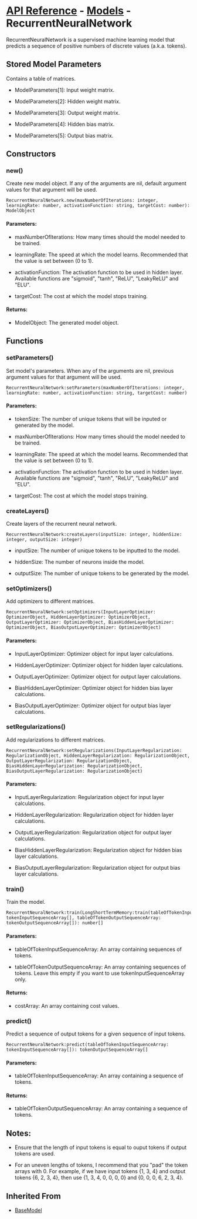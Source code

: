 # [API Reference](../../API.md) - [Models](../Models.md) - RecurrentNeuralNetwork

RecurrentNeuralNetwork is a supervised machine learning model that predicts a sequence of positive numbers of discrete values (a.k.a. tokens).

## Stored Model Parameters

Contains a table of matrices.  

* ModelParameters[1]: Input weight matrix.

* ModelParameters[2]: Hidden weight matrix.

* ModelParameters[3]: Output weight matrix.

* ModelParameters[4]: Hidden bias matrix.

* ModelParameters[5]: Output bias matrix.

## Constructors

### new()

Create new model object. If any of the arguments are nil, default argument values for that argument will be used.

```
RecurrentNeuralNetwork.new(maxNumberOfIterations: integer, learningRate: number, activationFunction: string, targetCost: number): ModelObject
```

#### Parameters:

* maxNumberOfIterations: How many times should the model needed to be trained.

* learningRate: The speed at which the model learns. Recommended that the value is set between (0 to 1).

* activationFunction: The activation function to be used in hidden layer. Available functions are "sigmoid", "tanh", "ReLU", "LeakyReLU" and "ELU".

* targetCost: The cost at which the model stops training.

#### Returns:

* ModelObject: The generated model object.

## Functions

### setParameters()

Set model's parameters. When any of the arguments are nil, previous argument values for that argument will be used.

```
RecurrentNeuralNetwork:setParameters(maxNumberOfIterations: integer, learningRate: number, activationFunction: string, targetCost: number)
```

#### Parameters:

* tokenSize: The number of unique tokens that will be inputed or generated by the model.

* maxNumberOfIterations: How many times should the model needed to be trained.

* learningRate: The speed at which the model learns. Recommended that the value is set between (0 to 1).

* activationFunction: The activation function to be used in hidden layer. Available functions are "sigmoid", "tanh", "ReLU", "LeakyReLU" and "ELU".

* targetCost: The cost at which the model stops training.

### createLayers()

Create layers of the recurrent neural network.

```
RecurrentNeuralNetwork:createLayers(inputSize: integer, hiddenSize: integer, outputSize: integer)
```

* inputSize: The number of unique tokens to be inputted to the model.

* hiddenSize: The number of neurons inside the model.

* outputSize: The number of unique tokens to be generated by the model.

### setOptimizers()

Add optimizers to different matrices.

```
RecurrentNeuralNetwork:setOptimizers(InputLayerOptimizer: OptimizerObject, HiddenLayerOptimizer: OptimizerObject, OutputLayerOptimizer: OptimizerObject, BiasHiddenLayerOptimizer: OptimizerObject, BiasOutputLayerOptimizer: OptimizerObject)
```

#### Parameters:

* InputLayerOptimizer: Optimizer object for input layer calculations.

* HiddenLayerOptimizer: Optimizer object for hidden layer calculations.

* OutputLayerOptimizer: Optimizer object for output layer calculations.

* BiasHiddenLayerOptimizer: Optimizer object for hidden bias layer calculations.

* BiasOutputLayerOptimizer: Optimizer object for output bias layer calculations.

### setRegularizations()

Add regularizations to different matrices.

```
RecurrentNeuralNetwork:setRegularizations(InputLayerRegularization: RegularizationObject, HiddenLayerRegularization: RegularizationObject, OutputLayerRegularization: RegularizationObject, BiasHiddenLayerRegularization: RegularizationObject, BiasOutputLayerRegularization: RegularizationObject)
```

#### Parameters:

* InputLayerRegularization: Regularization object for input layer calculations.

* HiddenLayerRegularization: Regularization object for hidden layer calculations.

* OutputLayerRegularization: Regularization object for output layer calculations.

* BiasHiddenLayerRegularization: Regularization object for hidden bias layer calculations.

* BiasOutputLayerRegularization: Regularization object for output bias layer calculations.

### train()

Train the model. 

```
RecurrentNeuralNetwork:train(LongShortTermMemory:train(tableOfTokenInputSequenceArray: tokenInputSequenceArray[], tableOfTokenOutputSequenceArray: tokenOutputSequenceArray[]): number[]
```
#### Parameters:

* tableOfTokenInputSequenceArray: An array containing sequences of tokens.

* tableOfTokenOutputSequenceArray: An array containing sequences of tokens. Leave this empty if you want to use tokenInputSequenceArray only.

#### Returns:

* costArray: An array containing cost values.

### predict()

Predict a sequence of output tokens for a given sequence of input tokens.

```
RecurrentNeuralNetwork:predict(tableOfTokenInputSequenceArray: tokenInputSequenceArray[]): tokenOutputSequenceArray[]
```

#### Parameters:

* tableOfTokenInputSequenceArray: An array containing a sequence of tokens.

#### Returns:

* tableOfTokenOutputSequenceArray: An array containing a sequence of tokens.

## Notes:

* Ensure that the length of input tokens is equal to ouput tokens if output tokens are used.

* For an uneven lengths of tokens, I recommend that you "pad" the token arrays with 0. For example, if we have input tokens {1, 3, 4} and output tokens {6, 2, 3, 4}, then use {1, 3, 4, 0, 0, 0, 0} and {0, 0, 0, 6, 2, 3, 4}.

## Inherited From

* [BaseModel](BaseModel.md)
